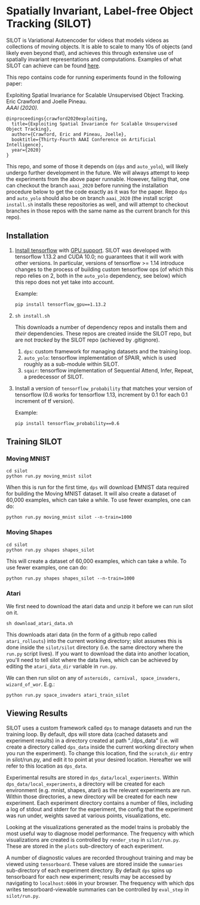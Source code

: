 # Spatially Invariant, Label-free Object Tracking (SILOT)

SILOT is Variational Autoencoder for videos that models videos as collections
of moving objects. It is able to scale to many 10s of objects (and likely even
beyond that), and achieves this through extensive use of spatially invariant
representations and computations.
Examples of what SILOT can achieve can be found [here](https://sites.google.com/view/silot).

This repo contains code for running experiments found in the following paper:

Exploiting Spatial Invariance for Scalable Unsupervised Object Tracking.  
Eric Crawford and Joelle Pineau.  
*AAAI (2020).*
```
@inproceedings{crawford2020exploiting,  
  title={Exploiting Spatial Invariance for Scalable Unsupervised Object Tracking},  
  author={Crawford, Eric and Pineau, Joelle},  
  booktitle={Thirty-Fourth AAAI Conference on Artificial Intelligence},  
  year={2020}  
}
```

This repo, and some of those it depends on (`dps` and `auto_yolo`), will likely undergo further
development in the future. We will always attempt to keep the experiments from
the above paper runnable. However, failing that, one can checkout the branch
`aaai_2020` before running the installation procedure below to get the code
exactly as it was for the paper. Repo `dps` and `auto_yolo` should also be
on branch `aaai_2020` (the install script `install.sh` installs these repositories
as well, and will attempt to checkout branches in those repos with the same
name as the current branch for this repo).

##  Installation
1. [Install tensorflow](https://www.tensorflow.org/install/) with [GPU support](https://www.tensorflow.org/install/gpu).
   SILOT was developed with tensorflow 1.13.2 and CUDA 10.0; no guarantees that it will work
   with other versions. In particular, versions of tensorflow >= 1.14 introduce changes to the process of building custom
   tensorflow ops (of which this repo relies on 2, both in the `auto_yolo` dependency, see below) which this repo does not yet take into account.

   Example:
   ```
   pip install tensorflow_gpu==1.13.2
   ```

2. `sh install.sh`

   This downloads a number of dependency repos and installs them and *their* dependencies. These repos are created inside
   the SILOT repo, but are not *tracked* by the SILOT repo (achieved by .gitignore).

   1. `dps`: custom framework for managing datasets and the training loop.
   2. `auto_yolo`: tensorflow implementation of SPAIR, which is used roughly as a sub-module within SILOT.
   3. `sqair`: tensorflow implementation of Sequential Attend, Infer, Repeat, a predecessor of SILOT.

3. Install a version of `tensorflow_probability` that matches your version of tensorflow (0.6 works for tensorflow 1.13, increment by 0.1 for each 0.1 increment of tf version).

   Example:
   ```
   pip install tensorflow_probability==0.6
   ```

## Training SILOT

### Moving MNIST
```
cd silot
python run.py moving_mnist silot
```
When this is run for the first time, `dps` will download EMNIST data required
for building the Moving MNIST dataset. It will also create a dataset of 60,000
examples, which can take a while. To use fewer examples, one can do:
```
python run.py moving_mnist silot --n-train=1000
```

### Moving Shapes
```
cd silot
python run.py shapes shapes_silot
```
This will create a dataset of 60,000 examples, which can take a while. To use fewer examples, one can do:
```
python run.py shapes shapes_silot --n-train=1000
```

### Atari
We first need to download the atari data and unzip it before we can run silot on it.
```
sh download_atari_data.sh
```
This downloads atari data (in the form of a github repo called `atari_rollouts`)
into the current working directory; silot assumes this is done inside the `silot/silot` directory
(i.e. the same directory where the `run.py` script lives). If you want to download the data
into another location, you'll need to tell silot where the data lives, which
can be achieved by editing the `atari_data_dir` variable in `run.py`.

We can then run silot on any of `asteroids, carnival, space_invaders, wizard_of_wor`.
E.g.:
```
python run.py space_invaders atari_train_silot
```

## Viewing Results

SILOT uses a custom framework called `dps` to manage datasets and run the training loop.
By default, dps will store data (cached datasets and experiment results) in
a directory created at path "./dps_data" (i.e. will create a directory called
`dps_data` inside the current working directory when you run the experiment).
To change this location, find the `scratch_dir` entry in silot/run.py, and edit it to point at your desired location.
Hereafter we will refer to this location as `dps_data`.

Experimental results are stored in `dps_data/local_experiments`. Within
`dps_data/local_experiments`, a directory will be created for each environment
(e.g. mnist, shapes, atari) as the relevant experiments are run.
Within those directories, a new directory will be created for each new experiment.
Each experiment directory contains a number of files, including a log of stdout and
stderr for the experiment, the config that the experiment was run under,
weights saved at various points, visualizations, etc.

Looking at the visualizations generated as the model trains is probably the most useful
way to diagnose model performance. The frequency with which visualizations are
created is controlled by `render_step` in `silot/run.py`. These are stored in
the `plots` sub-directory of each experiment.

A number of diagnostic values are recorded throughout training and may be viewed using `tensorboard`.
These values are stored inside the `summaries` sub-directory of each experiment
directory. By default `dps` spins up tensorboard for each new experiment;
results may be accessed by navigating to `localhost:6006` in your browser. The
frequency with which dps writes tensorboard-viewable summaries can be controlled
by `eval_step` in `silot/run.py`.
